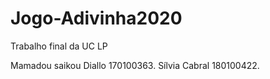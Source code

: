 # Jogo-Adivinha2020
Trabalho final da UC LP

Mamadou saikou Diallo 170100363.
Sílvia Cabral 180100422.
